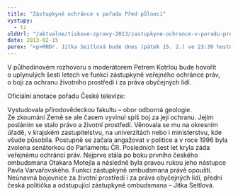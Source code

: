 ```yaml
---
title: "Zástupkyně ochránce v pořadu Před půlnocí"
vystupy:
  - tz
oldUrl: "/aktualne/tiskove-zpravy-2013/zastupkyne-ochrance-v-poradu-pred-pulnoci"
date: 2013-02-15
perex: "<p>RNDr. Jitka Seitlová bude dnes (pátek 15. 2.) ve 23:30 hostem pořadu ČT 24 Před půlnocí. </p>"
---
```


<!-- imported from the old website -->

<p>V půlhodinovém rozhovoru s moderátorem Petrem Kotrlou bude hovořit o uplynulých šesti letech ve funkci zástupkyně veřejného ochránce práv, o boji za ochranu životního prostředí i za práva obyčejných lidí.</p><p>Oficiální anotace pořadu České televize:</p><p>Vystudovala přírodovědeckou fakultu – obor odborná geologie. Ze zkoumání Země se ale časem vyvinul spíš boj za její ochranu. Jejím posláním se stalo právo a životní prostředí. Věnovala se mu na okresním úřadě, v krajském zastupitelstvu, na univerzitách nebo i ministerstvu, kde všude působila. Postupně se začala angažovat v politice a v roce 1996 byla zvolena senátorkou do Parlamentu ČR. Posledních šest let kryla záda veřejnému ochránci práv. Nejprve stála po boku prvního českého ombudsmana Otakara Motejla a následně byla pravou rukou jeho nástupce Pavla Varvařovského. Funkci zástupkyně ombudsmana právě opouští. Neúnavná bojovnice za životní prostředí i za práva obyčejných lidí, přední česká politička a odstupující zástupkyně ombudsmana – Jitka Seitlová.</p><p></p>
